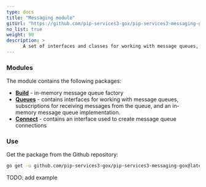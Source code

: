 ```yaml
---
type: docs
title: "Messaging module"
gitUrl: "https://github.com/pip-services3-gox/pip-services3-messaging-gox"
no_list: true
weight: 90
description: > 
      A set of interfaces and classes for working with message queues, as well as an in-memory message queue implementation. 
---
```


### Modules

The module contains the following packages:

- [**Build**](build) - in-memory message queue factory
- [**Queues**](queues) - contains interfaces for working with message queues, subscriptions for receiving messages from the queue, and an in-memory message queue implementation.
- [**Connect**](connect) - contains an interface used to create message queue connections

### Use

Get the package from the Github repository:
```bash
go get -u github.com/pip-services3-gox/pip-services3-messaging-gox@latest
```

TODO: add example
